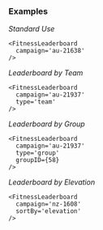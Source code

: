 ### Examples

*Standard Use*

```
<FitnessLeaderboard
  campaign='au-21638'
/>
```

*Leaderboard by Team*

```
<FitnessLeaderboard
  campaign='au-21937'
  type='team'
/>
```

*Leaderboard by Group*

```
<FitnessLeaderboard
  campaign='au-21937'
  type='group'
  groupID={58}
/>
```

*Leaderboard by Elevation*

```
<FitnessLeaderboard
  campaign='nz-1608'
  sortBy='elevation'
/>
```
